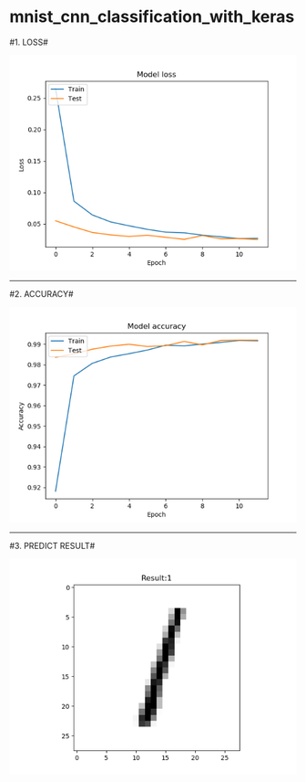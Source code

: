 # mnist_cnn_classification_with_keras
#1. LOSS#

![image](https://github.com/LiaoSteve/mnist_cnn_classification_with_keras/blob/master/model_loss.png)

-------------
#2. ACCURACY#

![image](https://github.com/LiaoSteve/mnist_cnn_classification_with_keras/blob/master/model_acc.png)

--------------
#3. PREDICT RESULT#

![image](https://github.com/LiaoSteve/mnist_cnn_classification_with_keras/blob/master/1.png)

